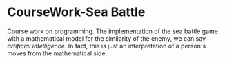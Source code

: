 # CourseWork-Sea Battle

Course work on programming. The implementation of the sea battle game with a mathematical model for the similarity of the enemy, we can say *artificial intelligence*. In fact, this is just an interpretation of a person's moves from the mathematical side.
